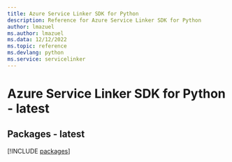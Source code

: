 ```yaml
---
title: Azure Service Linker SDK for Python
description: Reference for Azure Service Linker SDK for Python
author: lmazuel
ms.author: lmazuel
ms.data: 12/12/2022
ms.topic: reference
ms.devlang: python
ms.service: servicelinker
---
```

# Azure Service Linker SDK for Python - latest
## Packages - latest
[!INCLUDE [packages](service-linker-index.md)]